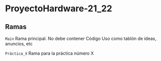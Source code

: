 # ProyectoHardware-21_22
## Ramas
``Main``
  Rama principal. No debe contener Código
  Uso como tablón de ideas, anuncios, etc

``Práctica_X``
  Rama para la práctica número X
